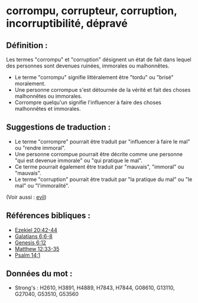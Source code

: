 # corrompu, corrupteur, corruption, incorruptibilité, dépravé

## Définition :

Les termes "corrompu" et "corruption" désignent un état de fait dans lequel des personnes sont devenues ruinées, immorales ou malhonnêtes.

* Le terme "corrompu" signifie littéralement être "tordu" ou "brisé" moralement.
* Une personne corrompue s'est détournée de la vérité et fait des choses malhonnêtes ou immorales.
* Corrompre quelqu'un signifie l'influencer à faire des choses malhonnêtes et immorales.

## Suggestions de traduction :

* Le terme "corrompre" pourrait être traduit par "influencer à faire le mal" ou "rendre immoral".
* Une personne corrompue pourrait être décrite comme une personne "qui est devenue immorale" ou "qui pratique le mal".
* Ce terme pourrait également être traduit par "mauvais", "immoral" ou "mauvais".
* Le terme "corruption" pourrait être traduit par "la pratique du mal" ou "le mal" ou "l'immoralité".

(Voir aussi : [evil](../kt/evil.md))

## Références bibliques :

* [Ezekiel 20:42-44](rc://en/tn/help/ezk/20/42)
* [Galatians 6:6-8](rc://en/tn/help/gal/06/06)
* [Genesis 6:12](rc://en/tn/help/gen/06/12)
* [Matthew 12:33-35](rc://en/tn/help/mat/12/33)
* [Psalm 14:1](rc://en/tn/help/psa/014/1)

## Données du mot :

* Strong's : H2610, H3891, H4889, H7843, H7844, G08610, G13110, G27040, G53510, G53560
